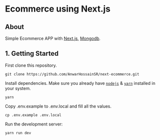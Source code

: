 # Ecommerce using Next.js

## About

Simple Ecommerce APP with [Next.js](https://nextjs.org/), [Mongodb](https://www.mongodb.com/).

## 1. Getting Started

First clone this repository.

```
git clone https://github.com/AnwarHossainSR/next-ecommerce.git
```

Install dependencies. Make sure you already have [`nodejs`](https://nodejs.org/en/) & [`yarn`](https://yarnpkg.com/) installed in your system.

```
yarn
```

Copy .env.example to .env.local and fill all the values.

```
cp .env.example .env.local
```

Run the development server:

```
yarn run dev
```
